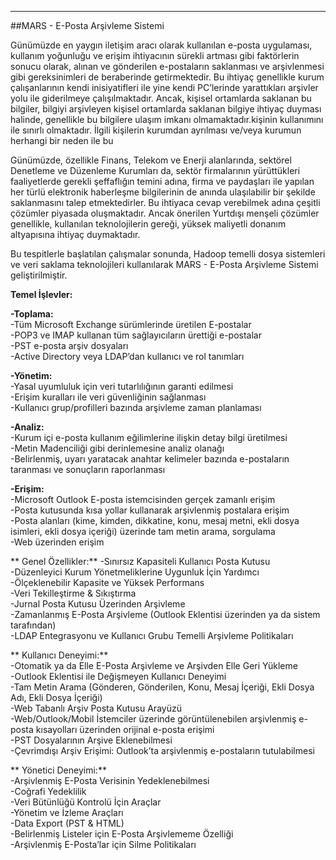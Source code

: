 - - -
##MARS - E-Posta Arşivleme Sistemi

Günümüzde en yaygın iletişim aracı olarak kullanılan e-posta uygulaması, kullanım yoğunluğu ve erişim ihtiyacının sürekli artması gibi faktörlerin sonucu olarak, alınan ve gönderilen e-postaların saklanması ve arşivlenmesi gibi gereksinimleri de beraberinde getirmektedir. Bu ihtiyaç genellikle kurum çalışanlarının kendi inisiyatifleri ile yine kendi PC’lerinde yarattıkları arşivler yolu ile giderilmeye çalışılmaktadır. Ancak, kişisel ortamlarda saklanan bu bilgiler, bilgiyi arşivleyen kişisel ortamlarda saklanan bilgiye ihtiyaç duyması halinde, genellikle bu bilgilere ulaşım imkanı olmamaktadır.kişinin kullanımını ile sınırlı olmaktadır. İlgili kişilerin kurumdan ayrılması ve/veya kurumun herhangi bir neden ile bu 

Günümüzde, özellikle Finans, Telekom ve Enerji alanlarında, sektörel Denetleme ve Düzenleme Kurumları da, sektör firmalarının yürüttükleri faaliyetlerde gerekli şeffaflığın temini adına, firma ve paydaşları ile yapılan her türlü elektronik haberleşme bilgilerinin de anında ulaşılabilir bir şekilde saklanmasını talep etmektedirler. Bu ihtiyaca cevap verebilmek adına çeşitli çözümler piyasada oluşmaktadır. Ancak önerilen Yurtdışı menşeli çözümler genellikle, kullanılan teknolojilerin gereği, yüksek maliyetli donanım altyapısına ihtiyaç duymaktadır.

Bu tespitlerle başlatılan çalışmalar sonunda, Hadoop temelli dosya sistemleri ve veri saklama teknolojileri kullanılarak MARS - E-Posta Arşivleme Sistemi geliştirilmiştir.

**Temel İşlevler:**

**-Toplama:**  
-Tüm Microsoft Exchange sürümlerinde üretilen E-postalar  
-POP3 ve IMAP kullanan tüm sağlayıcıların ürettiği e-postalar  
-PST e-posta arşiv dosyaları  
-Active Directory veya LDAP’dan kullanıcı ve rol tanımları

**-Yönetim:**  
-Yasal uyumluluk için veri tutarlılığının garanti edilmesi  
-Erişim kuralları ile veri güvenliğinin sağlanması  
-Kullanıcı grup/profilleri bazında arşivleme zaman planlaması  

**-Analiz:**  
-Kurum içi e-posta kullanım eğilimlerine ilişkin detay bilgi üretilmesi  
-Metin Madenciliği gibi derinlemesine analiz olanağı  
-Belirlenmiş, uyarı yaratacak anahtar kelimeler bazında e-postaların taranması ve sonuçların raporlanması  

**-Erişim:**  
-Microsoft Outlook E-posta istemcisinden gerçek zamanlı erişim  
-Posta kutusunda kısa yollar kullanarak arşivlenmiş postalara erişim  
-Posta alanları (kime, kimden, dikkatine, konu, mesaj metni, ekli dosya isimleri, ekli dosya içeriği) üzerinde tam metin arama, sorgulama  
-Web üzerinden erişim  

** Genel Özellikler:** 
-Sınırsız Kapasiteli Kullanıcı Posta Kutusu  
-Düzenleyici Kurum Yönetmeliklerine Uygunluk İçin Yardımcı  
-Ölçeklenebilir Kapasite ve Yüksek Performans  
-Veri Tekilleştirme & Sıkıştırma  
-Jurnal Posta Kutusu Üzerinden Arşivleme  
-Zamanlanmış E-Posta Arşivleme (Outlook Eklentisi üzerinden ya da sistem tarafından)  
-LDAP Entegrasyonu ve Kullanıcı Grubu Temelli Arşivleme Politikaları  

** Kullanıcı Deneyimi:**  
-Otomatik ya da Elle E-Posta Arşivleme ve Arşivden Elle Geri Yükleme  
-Outlook Eklentisi ile Değişmeyen Kullanıcı Deneyimi  
-Tam Metin Arama (Gönderen, Gönderilen, Konu, Mesaj İçeriği, Ekli Dosya Adı, Ekli Dosya İçeriği)  
-Web Tabanlı Arşiv Posta Kutusu Arayüzü  
-Web/Outlook/Mobil İstemciler üzerinde görüntülenebilen arşivlenmiş e-posta kısayolları üzerinden orijinal e-posta erişimi  
-PST Dosyalarının Arşive Eklenebilmesi  
-Çevrimdışı Arşiv Erişimi: Outlook’ta arşivlenmiş e-postaların tutulabilmesi  

** Yönetici Deneyimi:**  
-Arşivlenmiş E-Posta Verisinin Yedeklenebilmesi  
-Coğrafi Yedeklilik  
-Veri Bütünlüğü Kontrolü İçin Araçlar  
-Yönetim ve İzleme Araçları  
-Data Export (PST & HTML)  
-Belirlenmiş Listeler için E-Posta Arşivlememe Özelliği  
-Arşivlenmiş E-Posta’lar için Silme Politikaları  

